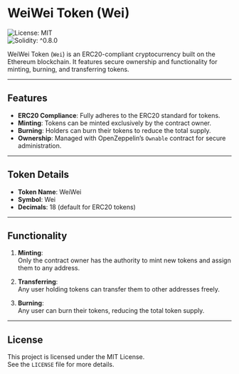 # WeiWei Token (Wei)

![License: MIT](https://img.shields.io/badge/License-MIT-blue.svg)  
![Solidity: ^0.8.0](https://img.shields.io/badge/Solidity-^0.8.0-yellow)

WeiWei Token (`Wei`) is an ERC20-compliant cryptocurrency built on the Ethereum blockchain. It features secure ownership and functionality for minting, burning, and transferring tokens.

---

## Features

- **ERC20 Compliance**: Fully adheres to the ERC20 standard for tokens.
- **Minting**: Tokens can be minted exclusively by the contract owner.
- **Burning**: Holders can burn their tokens to reduce the total supply.
- **Ownership**: Managed with OpenZeppelin’s `Ownable` contract for secure administration.

---

## Token Details

- **Token Name**: WeiWei  
- **Symbol**: Wei  
- **Decimals**: 18 (default for ERC20 tokens)  

---

## Functionality

1. **Minting**:  
   Only the contract owner has the authority to mint new tokens and assign them to any address.  

2. **Transferring**:  
   Any user holding tokens can transfer them to other addresses freely.  

3. **Burning**:  
   Any user can burn their tokens, reducing the total token supply.

---

## License

This project is licensed under the MIT License.  
See the `LICENSE` file for more details.

